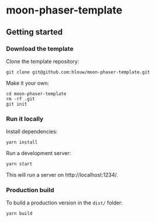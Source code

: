 # moon-phaser-template

## Getting started

### Download the template

Clone the template repository:

```
git clone git@github.com:hlouw/moon-phaser-template.git
```

Make it your own:

```
cd moon-phaser-template
rm -rf .git
git init
```

### Run it locally

Install dependencies:

```
yarn install
```

Run a development server:

```
yarn start
```

This will run a server on http://localhost:1234/.

### Production build

To build a production version in the `dist/` folder:

```
yarn build
```
